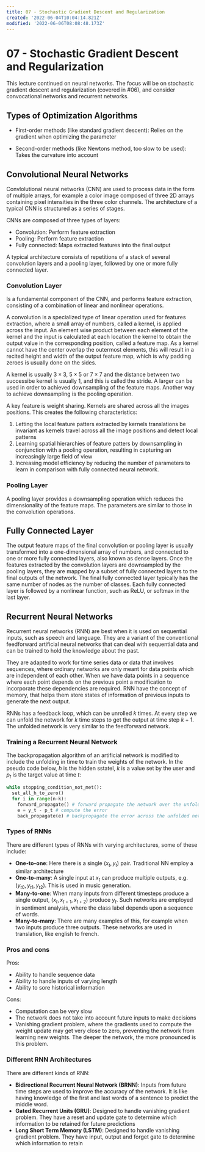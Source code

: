 ```yaml
---
title: 07 - Stochastic Gradient Descent and Regularization
created: '2022-06-04T10:04:14.821Z'
modified: '2022-06-06T08:08:48.173Z'
---
```


# 07 - Stochastic Gradient Descent and Regularization

This lecture continued on neural networks. The focus will be on stochastic gradient descent and regularization (covered in #06), and consider convocational networks and recurrent networks.

## Types of Optimization Algorithms

- First-order methods (like standard gradient descent): Relies on the gradient when optimizing the parameter

- Second-order methods (like Newtons method, too slow to be used): Takes the curvature into account

## Convolutional Neural Networks

Convlolutional neural networks (CNN) are used to process data in the form of multiple arrays, for example a color image composed of three 2D arrays containing pixel intensities in the three color channels. The architecture of a typical CNN is structured as a series of stages.

CNNs are composed of three types of layers:
- Convolution: Perform feature extraction
- Pooling: Perform feature extraction
- Fully connected: Maps extracted features into the final output

A typical architecture consists of repetitions of a stack of several convolution layers and a pooling layer, followed by one or more fully connected layer.

### Convolution Layer

Is a fundamental component of the CNN, and performs feature extraction, consisting of a combination of linear and nonlinear operations.

A convolution is a specialized type of linear operation used for features extraction, where a small array of numbers, called a kernel, is applied across the input. An element wise product between each element of the kernel and the input is calculated at each location the kernel to obtain the output value in the corresponding position, called a feature map. As a kernel cannot have the center overlap the outermost elements, this will result in a recited height and width of the output feature map, which is why padding zeroes is usually done on the sides.

A kernel is usually $3 \times 3$, $5 \times 5$ or $7 \times 7$ and the distance between two successibe kernel is usually 1, and this is called the stride. A larger can be used in order to achieved downsampling of the feature maps. Another way to achieve downsampling is the pooling operation.

A key feature is weight sharing. Kernels are shared across all the images positions. This creates the following characteristics:
1. Letting the local feature patters extracted by kernels translations be invariant as kernels travel across all the image positions and detect local patterns
1. Learning spatial hierarchies of feature patters by downsampling in conjunction with a pooling operation, resulting in capturing an increasingly large field of view
1. Increasing model efficiency by reducing the number of parameters to learn in comparison with fully connected neural network.

### Pooling Layer

A pooling layer provides a downsampling operation which reduces the dimensionality  of the feature maps. The parameters are similar to those in the convolution operations.

## Fully Connected Layer

The output feature maps of the final convolution or pooling layer is usually transformed into a one-dimensional array of numbers, and connected to one or more fully connected layers, also known as dense layers. Once the features extracted by the convolution layers are downsampled by the pooling layers, they are mapped by a subset of fully connected layers to the final outputs of the network. The final fully connected layer typically has the same number of nodes as the number of classes. Each fully connected layer is followed by a nonlinear function, such as ReLU, or softmax in the last layer.

## Recurrent Neural Networks

Recurrent neural networks (RNN) are best when it is used on sequential inputs, such as speech and language. They are a variant of the conventional feedforward artificial neural networks that can deal with sequential data and can be trained to hold the knowledge about the past.

They are adapted to work for time series data or data that involves sequences, where ordinary networks are only meant for data points which are independent of each other. When we have data points in a sequence where each point depends on the previous point a modification to incorporate these dependencies are required. RNN have the concept of memory, that helps them store states of information of previous inputs to generate the next output. 

RNNs has a feedback loop, which can be unrolled $k$ times. At every step we can unfold the network for $k$ time steps to get the output at time step $k+1$. The unfolded network is very similar to the feedforward network.

### Training a Recurrent Neural Network

The backpropagation algorithm of an artificial network is modified to include the unfolding in time to train the weights of the network. In the pseudo code below, $h$ is the hidden sstatel, $k$ is a value set by the user and $p_t$ is the target value at time $t$:

```python
while stopping_condition_not_met():
  set_all_h_to_zero()
  for i in range(n-k):
    forward_propagate() # forward propagate the network over the unfolded network for k times to compute all h and y 
    e = y_t - p_t # compute the error
    back_propagate(e) # backpropagate the error across the unfolded network and update the weights
```

### Types of RNNs

There are different types of RNNs with varying architectures, some of these include:
- **One-to-one**: Here there is a single $(x_t, y_t)$ pair. Traditional NN employ a similar architecture
- **One-to-many**: A single input at $x_t$ can produce multiple outputs, e.g. $(y_{t0}, y_{t1}, y_{t2})$. This is used in music generation.
- **Many-to-one**: When many inputs from different timesteps produce a single output, $(x_t, x_{t+1}, x_{t+2})$ produce $y_t$. Such networks are employed in sentiment analysis, where the class label depends upon a sequence of words.
- **Many-to-many**: There are many examples of this, for example when two inputs produce three outputs. These networks are used in translation, like english to french.

### Pros and cons

Pros:
- Ability to handle sequence data
- Ability to handle inputs of varying length
- Ability to sore historical information

Cons:
- Computation can be very slow
- The network does not take into account future inputs to make decisions
- Vanishing gradient problem, where the gradients used to compute the weight update may get very close to zero, preventing the network from learning new weights. The deeper the network, the more pronounced is this problem.

### Different RNN Architectures

There are different kinds of RNN:
- **Bidirectional Recurrent Neural Network (BRNN)**: Inputs from future time steps are used to improve the accuracy of the network. It is like having knowledge of the first and last words of a sentence to predict the middle word.
- **Gated Recurrent Units (GRU)**: Designed to handle vanishing gradient problem. They have a reset and update gate to determine which information to be retained for future predictions
- **Long Short Term Memory (LSTM)**: Designed to handle vanishing gradient problem. They have input, output and forget gate to determine which information to retain






